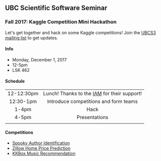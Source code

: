 ## UBC Scientific Software Seminar

### Fall 2017: Kaggle Competition Mini Hackathon

Let's get together and hack on some Kaggle competitions! Join the [UBCS3 mailing list](https://survey.ubc.ca/s/ubcs3-mailing-list/) to get updates.

#### Info

* Monday, December 1, 2017
* 12-5pm
* LSK 462

#### Schedule

| | |
| :-: | :-: |
| 12-12:30pm | Lunch! Thanks to the [IAM](http://www.iam.ubc.ca/) for their support! |
| 12:30-1pm | Introduce competitions and form teams |
| 1-4pm | Hack |
| 4-5pm | Presentations |
| | |

#### Competitions

* [Spooky Author Identification](https://www.kaggle.com/c/spooky-author-identification)
* [Zillow Home Price Prediction](https://www.kaggle.com/c/zillow-prize-1)
* [KKBox Music Recommendation](https://www.kaggle.com/c/kkbox-music-recommendation-challenge)
